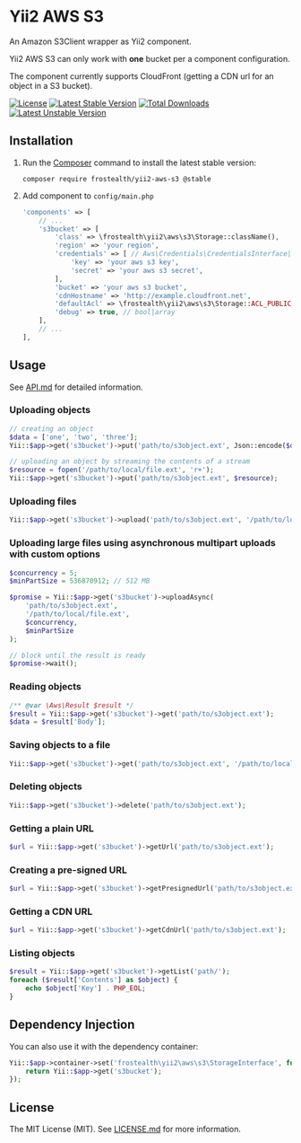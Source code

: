 # Yii2 AWS S3

An Amazon S3Client wrapper as Yii2 component.

Yii2 AWS S3 can only work with **one** bucket per a component configuration.

The component currently supports CloudFront (getting a CDN url for an object in a S3 bucket).

[![License](https://poser.pugx.org/frostealth/yii2-aws-s3/license)](https://github.com/frostealth/yii2-aws-s3/blob/master/LICENSE.md)
[![Latest Stable Version](https://poser.pugx.org/frostealth/yii2-aws-s3/v/stable)](https://packagist.org/packages/frostealth/yii2-aws-s3)
[![Total Downloads](https://poser.pugx.org/frostealth/yii2-aws-s3/downloads)](https://packagist.org/packages/frostealth/yii2-aws-s3)
[![Latest Unstable Version](https://poser.pugx.org/frostealth/yii2-aws-s3/v/unstable)](https://packagist.org/packages/frostealth/yii2-aws-s3)

## Installation
1. Run the [Composer](http://getcomposer.org/download/) command to install the latest stable version:

    ```
    composer require frostealth/yii2-aws-s3 @stable
    ```

2. Add component to `config/main.php`

    ```php
    'components' => [
        // ...
        's3bucket' => [
            'class' => \frostealth\yii2\aws\s3\Storage::className(),
            'region' => 'your region',
            'credentials' => [ // Aws\Credentials\CredentialsInterface|array|callable
                'key' => 'your aws s3 key',
                'secret' => 'your aws s3 secret',
            ],
            'bucket' => 'your aws s3 bucket',
            'cdnHostname' => 'http://example.cloudfront.net',
            'defaultAcl' => \frostealth\yii2\aws\s3\Storage::ACL_PUBLIC_READ,
            'debug' => true, // bool|array
        ],
        // ...
    ],
    ```

## Usage

See [API.md](https://github.com/frostealth/yii2-aws-s3/blob/master/API.md) for detailed information.

### Uploading objects

```php
// creating an object
$data = ['one', 'two', 'three'];
Yii::$app->get('s3bucket')->put('path/to/s3object.ext', Json::encode($data));

// uploading an object by streaming the contents of a stream
$resource = fopen('/path/to/local/file.ext', 'r+');
Yii::$app->get('s3bucket')->put('path/to/s3object.ext', $resource);
```

### Uploading files

```php
Yii::$app->get('s3bucket')->upload('path/to/s3object.ext', '/path/to/local/file.ext');
```

### Uploading large files using asynchronous multipart uploads with custom options

```php
$concurrency = 5;
$minPartSize = 536870912; // 512 MB

$promise = Yii::$app->get('s3bucket')->uploadAsync(
    'path/to/s3object.ext',
    '/path/to/local/file.ext',
    $concurrency,
    $minPartSize
);

// block until the result is ready
$promise->wait();
```

### Reading objects

```php
/** @var \Aws\Result $result */
$result = Yii::$app->get('s3bucket')->get('path/to/s3object.ext');
$data = $result['Body'];
```

### Saving objects to a file

```php
Yii::$app->get('s3bucket')->get('path/to/s3object.ext', '/path/to/local/file.ext');
```

### Deleting objects

```php
Yii::$app->get('s3bucket')->delete('path/to/s3object.ext');
```

### Getting a plain URL

```php
$url = Yii::$app->get('s3bucket')->getUrl('path/to/s3object.ext');
```

### Creating a pre-signed URL

```php
$url = Yii::$app->get('s3bucket')->getPresignedUrl('path/to/s3object.ext', '+10 minutes');
```

### Getting a CDN URL

```php
$url = Yii::$app->get('s3bucket')->getCdnUrl('path/to/s3object.ext');
```

### Listing objects

```php
$result = Yii::$app->get('s3bucket')->getList('path/');
foreach ($result['Contents'] as $object) {
    echo $object['Key'] . PHP_EOL;
}
```

## Dependency Injection

You can also use it with the dependency container:

```php
Yii::$app->container->set('frostealth\yii2\aws\s3\StorageInterface', function () {
    return Yii::$app->get('s3bucket');
});
```

## License

The MIT License (MIT).
See [LICENSE.md](https://github.com/frostealth/yii2-aws-s3/blob/master/LICENSE.md) for more information.
